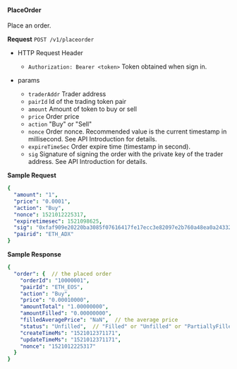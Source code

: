 #### PlaceOrder

Place an order.

**Request** `POST /v1/placeorder`

- HTTP Request Header
  - `Authorization: Bearer <token>` Token obtained when sign in.

- params
  - `traderAddr` Trader address
  - `pairId` Id of the trading token pair
  - `amount` Amount of token to buy or sell
  - `price` Order price
  - `action` "Buy" or "Sell"
  - `nonce` Order nonce. Recommended value is the current timestamp in millisecond.
            See API Introduction for details.
  - `expireTimeSec` Order expire time (timestamp in second).
  - `sig` Signature of signing the order with the private key of the trader address.
          See API Introduction for details.

**Sample Request**

```yaml
{
  "amount": "1",
  "price": "0.0001",
  "action": "Buy",
  "nonce": 1521012225317,
  "expiretimesec": 1521098625,
  "sig": "0xfaf909e20220ba3085f07616417fe17ecc3e82097e2b760a48ea0a24332899430632c361c645734118f5a8dca241b4c0eae41d4e3f88f789da2179121ac1107400",
  "pairid": "ETH_ADX"
}
```

**Sample Response**

```yaml
{
  "order": {  // the placed order
    "orderId": "10000001",
    "pairId": "ETH_EOS",
    "action": "Buy",
    "price": "0.00010000",
    "amountTotal": "1.00000000",
    "amountFilled": "0.00000000",
    "filledAveragePrice": "NaN",  // the average price
    "status": "Unfilled",  // "Filled" or "Unfilled" or "PartiallyFilled"
    "createTimeMs": "1521012371171",
    "updateTimeMs": "1521012371171",
    "nonce": "1521012225317"
  }
}
```
